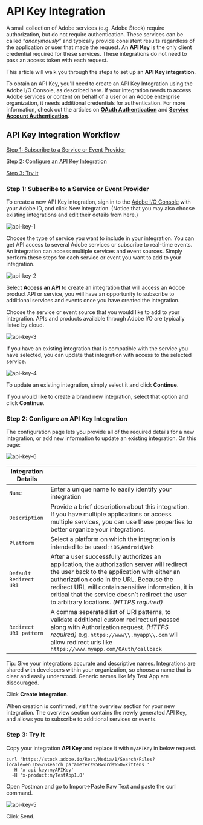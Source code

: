 # API Key Integration

A small collection of Adobe services (e.g. Adobe Stock) require authorization, but do not require authentication. These services can be called *“anonymously”* and typically provide consistent results regardless of the application or user that made the request. An **API Key** is the only client credential required for these services. These integrations do not need to pass an access token with each request.

This article will walk you through the steps to set up an **API Key integration**.

To obtain an API Key, you'll need to create an API Key Integration using the Adobe I/O Console, as described here.
If your integration needs to access Adobe services or content on behalf of a user or an Adobe enterprise organization, it needs additional credentials for authentication. For more information, check out the articles on **[OAuth Authentication](/auth/AuthenticationOverview/OAuthIntegration.md)** and **[Service Account Authentication](/auth/AuthenticationOverview/ServiceAccountIntegration.md)**.

## API Key Integration Workflow
[Step 1: Subscribe to a Service or Event Provider](#step-1-subscribe-to-a-service-or-event-provider)

[Step 2: Configure an API Key Integration](#step-2-configure-an-api-key-integration)

[Step 3: Try It](#step-3-try-it)


### Step 1: Subscribe to a Service or Event Provider

To create a new API Key integration, sign in to the [Adobe I/O Console](https://console.adobe.io/) with your Adobe ID, and click New Integration. (Notice that you may also choose existing integrations and edit their details from here.)

![api-key-1](../images/api-key-1.png)

Choose the type of service you want to include in your integration. You can get API access to several Adobe services or subscribe to real-time events. An integration can access multiple services and event sources. Simply perform these steps for each service or event you want to add to your integration.

![api-key-2](../images/api-key-2.png)

Select **Access an API** to create an integration that will access an Adobe product API or service, you will have an opportunity to subscribe to additional services and events once you have created the integration.

Choose the service or event source that you would like to add to your integration. APIs and products available through Adobe I/O are typically listed by cloud.

![api-key-3](../images/api-key-3.png)

If you have an existing integration that is compatible with the service you have selected, you can update that integration with access to the selected service.

![api-key-4](../images/api-key-4.png)

To update an existing integration, simply select it and click **Continue**.

If you would like to create a brand new integration, select that option and click **Continue**.

### Step 2: Configure an API Key Integration

The configuration page lets you provide all of the required details for a new integration, or add new information to update an existing integration. On this page:

![api-key-6](../images/api-key-6.png)

|Integration Details| |
-----|----
`Name`|Enter a unique name to easily identify your integration
`Description`|Provide a brief description about this integration. If you have multiple applications or access multiple services, you can use these properties to better organize your integrations.
`Platform`|Select a platform on which the integration is intended to be used: `iOS`,`Android`,`Web`
`Default Redirect URI`|After a user successfully authorizes an application, the authorization server will redirect the user back to the application with either an authorization code in the URL. Because the redirect URL will contain sensitive information, it is critical that the service doesn’t redirect the user to arbitrary locations. *(HTTPS required)*
`Redirect URI pattern`|A comma seperated list of URI patterns, to validate additional custom redirect uri passed along with Authorization request. *(HTTPS required)* e.g. `https://www\\.myapp\\.com` will allow redirect uris like `https://www.myapp.com/OAuth/callback`

Tip: Give your integrations accurate and descriptive names. Integrations are shared with developers within your organization, so choose a name that is clear and easily understood. Generic names like My Test App are discouraged.

Click **Create integration**.

When creation is confirmed, visit the overview section for your new integration. The overview section contains the newly generated API Key, and allows you to subscribe to additional services or events.


### Step 3: Try It
Copy your integration **API Key** and replace it with `myAPIKey` in below request.
```curl
curl 'https://stock.adobe.io/Rest/Media/1/Search/Files?locale=en_US%26search_parameters%5Bwords%5D=kittens '
  -H 'x-api-key:myAPIKey' 
  -H 'x-product:myTestApp1.0'
```

Open Postman and go to Import->Paste Raw Text and paste the curl command.

![api-key-5](../images/api-key-5.png)


Click Send.
  
  
